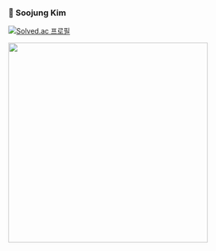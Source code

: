### 👋 Soojung Kim
[![Solved.ac 프로필](http://mazassumnida.wtf/api/mini/generate_badge?boj=kim01)](https://solved.ac/kim01)

<img src="https://render.gitanimals.org/farms/iamsoojung" width="400"/>
